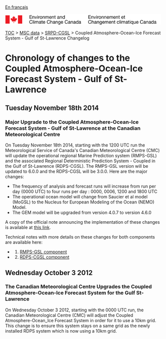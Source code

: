 [En français](changelog_rdps-cgsl_fr.md)

![ECCC logo](../../img_eccc-logo.png)

[TOC](../../readme_en.md) > [MSC data](../readme_en.md) > [SRPD-CGSL](readme_rdps-cgsl_en.md) >  Coupled Atmosphere-Ocean-Ice Forecast System - Gulf of St-Lawrence Changelog

# Chronology of changes to the Coupled Atmosphere-Ocean-Ice Forecast System - Gulf of St-Lawrence

## Tuesday November 18th 2014

### Major Upgrade to the Coupled Atmosphere-Ocean-Ice Forecast System - Gulf of St-Lawrence  at the Canadian Meteorological Centre

On Tuesday November 18th 2014, starting with the 1200 UTC run the Meteorological Service of Canada's Canadian Meteorological Centre (CMC) will update the operational regional Marine Prediction system (RMPS-GSL) and the associated Regional Deterministic Prediction System - Coupled in the Gulf of St-Lawrence (RDPS-CGSL). The RMPS-GSL version will be updated to 6.0.0 and the RDPS-CGSL will be 3.0.0. Here are the major changes:

* The frequency of analysis and forecast runs will increase from run per day (0000 UTC) to four runs per day : 0000, 0006, 1200 and 1800 UTC
* The operational ocean model will change from Saucier et al model (MoGSL) to the Nucleus for European Modeling of the Ocean (NEMO) Model.
* The GEM model will be upgraded from version 4.0.7 to version 4.6.0

A copy of the official note announcing the implementation of these changes is available at [this link](http://dd.meteo.gc.ca/doc/genots/2014/11/14/NOCN03_CWAO_141852___01271).

Technical notes with more details on these changes for both components are available here:

* 1) [RMPS-GSL component](https://collaboration.cmc.ec.gc.ca/cmc/cmoi/product_guide/docs/lib/technote_rmps-gsl-600_20141118_e.pdf)
* 2) [RDPS-CGSL component](https://collaboration.cmc.ec.gc.ca/cmc/cmoi/product_guide/docs/lib/technote_rdps-cgsl-300_20141118_e.pdf)


## Wednesday October 3 2012

### The Canadian Meteorological Centre Upgrades the Coupled Atmosphere-Ocean-Ice Forecast System for the Gulf St-Lawrence

On Wednesday October 3 2012, starting with the 0000 UTC run, the Canadian Meteorological Centre (CMC) will adjust the Coupled Atmosphere-Ocean_Ice Forecast System in order for it to use a 10km grid. This change is to ensure this system stays on a same grid as the newly installed RDPS system which is now using a 10km grid.


